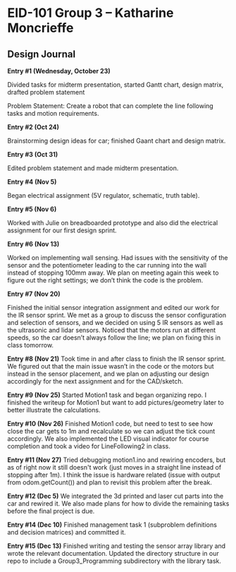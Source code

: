 # EID-101 Group 3 – Katharine Moncrieffe 

## Design Journal 

 
**Entry #1 (Wednesday, October 23)**

Divided tasks for midterm presentation, started Gantt chart, design matrix, drafted problem statement 

Problem Statement: Create a robot that can complete the line following tasks and motion requirements.  

**Entry #2 (Oct 24)**

Brainstorming design ideas for car; finished Gaant chart and design matrix.  
 
**Entry #3 (Oct 31)**

Edited problem statement and made midterm presentation.  

**Entry #4 (Nov 5)**

Began electrical assignment (5V regulator, schematic, truth table).  

**Entry #5 (Nov 6)** 

Worked with Julie on breadboarded prototype and also did the electrical assignment for our first design sprint.  

**Entry #6 (Nov 13)** 

Worked on implementing wall sensing. Had issues with the sensitivity of the sensor and the potentiometer leading to the car running into the wall instead of stopping 100mm away. We plan on meeting again this week to figure out the right settings; we don’t think the code is the problem.  

**Entry #7 (Nov 20)**

Finished the initial sensor integration assignment and edited our work for the IR sensor sprint. We met as a group to discuss the sensor configuration and selection of sensors, and we decided on using 5 IR sensors as well as the ultrasonic and lidar sensors. Noticed that the motors run at different speeds, so the car doesn’t always follow the line; we plan on fixing this in class tomorrow.  

**Entry #8 (Nov 21)**
Took time in and after class to finish the IR sensor sprint. We figured out that the main issue wasn’t in the code or the motors but instead in the sensor placement, and we plan on adjusting our design accordingly for the next assignment and for the CAD/sketch.

**Entry #9 (Nov 25)**
Started Motion1 task and began organizing repo. I finished the writeup for Motion1 but want to add pictures/geometry later to better illustrate the calculations. 

**Entry #10 (Nov 26)**
Finished Motion1 code, but need to test to see how close the car gets to 1m and recalculate so we can adjust the tick count accordingly.
We also implemented the LED visual indicator for course completion and took a video for LineFollowing2 in class.

**Entry #11 (Nov 27)**
Tried debugging motion1.ino and rewiring encoders, but as of right now it still doesn't work (just moves in a straight line instead of stopping after 1m). I think the issue is hardware related (issue with output from odom.getCount()) and plan to revisit this problem after the break.

**Entry #12 (Dec 5)**
We integrated the 3d printed and laser cut parts into the car and rewired it. We also made plans for how to divide the remaining tasks before the final project is due. 

**Entry #14 (Dec 10)**
Finished management task 1 (subproblem definitions and decision matrices) and committed it.

**Entry #15 (Dec 13)**
Finished writing and testing the sensor array library and wrote the relevant documentation. Updated the directory structure in our repo to include a Group3_Programming subdirectory with the library task. 
